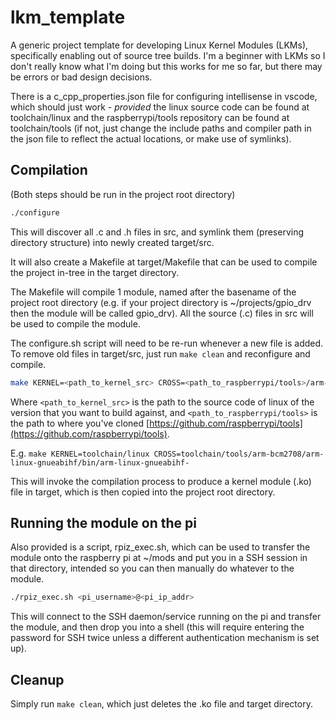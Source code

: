 # lkm_template

A generic project template for developing Linux Kernel Modules (LKMs), specifically enabling out of source tree builds. I'm a beginner with LKMs so I don't really know what I'm doing but this works for me so far, but there may be errors or bad design decisions.

There is a c_cpp_properties.json file for configuring intellisense in vscode, which should just work - *provided* the linux source code can be found at toolchain/linux and the raspberrypi/tools repository can be found at toolchain/tools (if not, just change the include paths and compiler path in the json file to reflect the actual locations, or make use of symlinks).

## Compilation

(Both steps should be run in the project root directory)

```bash
./configure
```
This will discover all .c and .h files in src, and symlink them (preserving directory structure) into newly created target/src.

It will also create a Makefile at target/Makefile that can be used to compile the project in-tree in the target directory.

The Makefile will compile 1 module, named after the basename of the project root directory (e.g. if your project directory is ~/projects/gpio_drv then the module will be called gpio_drv). All the source (.c) files in src will be used to compile the module.

The configure.sh script will need to be re-run whenever a new file is added. To remove old files in target/src, just run `make clean` and reconfigure and compile.

```bash
make KERNEL=<path_to_kernel_src> CROSS=<path_to_raspberrypi/tools>/arm-bcm2708/arm-linux-gnueabihf/bin/arm-linux-gnueabihf-
```
Where `<path_to_kernel_src>` is the path to the source code of linux of the version that you want to build against, and `<path_to_raspberrypi/tools>` is the path to where you've cloned [https://github.com/raspberrypi/tools](https://github.com/raspberrypi/tools).

E.g. `make KERNEL=toolchain/linux CROSS=toolchain/tools/arm-bcm2708/arm-linux-gnueabihf/bin/arm-linux-gnueabihf-`

This will invoke the compilation process to produce a kernel module (.ko) file in target, which is then copied into the project root directory.

## Running the module on the pi

Also provided is a script, rpiz_exec.sh, which can be used to transfer the module onto the raspberry pi at ~/mods and put you in a SSH session in that directory, intended so you can then manually do whatever to the module.

```bash
./rpiz_exec.sh <pi_username>@<pi_ip_addr>
```

This will connect to the SSH daemon/service running on the pi and transfer the module, and then drop you into a shell (this will require entering the password for SSH twice unless a different authentication mechanism is set up).

## Cleanup

Simply run `make clean`, which just deletes the .ko file and target directory.
